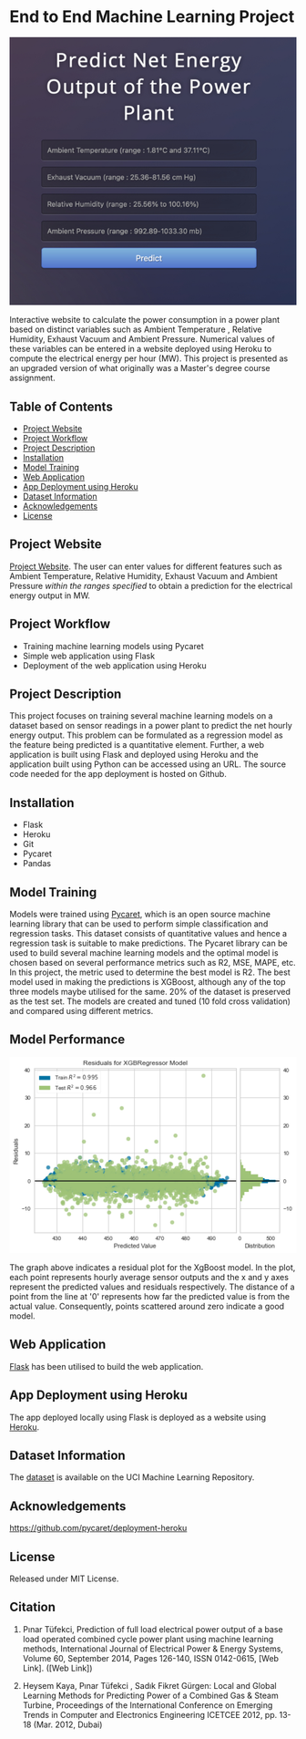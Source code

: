 # End to End Machine Learning Project

![Alt text](Webapp.jpg?raw=true "Title")

Interactive website to calculate the power consumption in a power plant based on distinct variables such as Ambient Temperature , Relative Humidity, Exhaust Vacuum  and Ambient Pressure. Numerical values of these variables can be entered in a website deployed using Heroku to compute the electrical energy per hour (MW). This project is presented as an upgraded version of what originally was a Master's degree course assignment.

## Table of Contents 

- [Project Website](#project-website)
- [Project Workflow](#project-workflow)
- [Project Description](#project-description)
- [Installation](#installation)
- [Model Training](#model-training)
- [Web Application](#web-application)
- [App Deployment using Heroku](#app-deployment-using-heroku)
- [Dataset Information](#dataset-information)
- [Acknowledgements](#acknowledgements)
- [License](#license)



## Project Website 

[Project Website](https://pycaret-power.herokuapp.com/predict). The user can enter values for different features such as Ambient Temperature, Relative Humidity, Exhaust Vacuum and Ambient Pressure *within the ranges specified* to obtain a prediction for the electrical energy output in MW.  


## Project Workflow 

  - Training machine learning models using Pycaret
  - Simple web application using Flask
  - Deployment of the web application using Heroku 

## Project Description 

This project focuses on training several machine learning models on a dataset based on sensor readings in a power plant to predict the net hourly energy output. This problem can be formulated as a regression model as the feature being predicted is a quantitative element. Further, a web application is built using Flask and  deployed using Heroku and the application built using Python can be accessed using an URL. The source code needed for the app deployment is hosted on Github.

## Installation 

- Flask
- Heroku
- Git
- Pycaret
- Pandas

## Model Training 

Models were trained using [Pycaret](https://pycaret.org/guide/), which is an open source machine learning library that can be used to perform simple classification and regression tasks. This dataset consists of quantitative values and hence a regression task is suitable to make predictions. The Pycaret library can be used to build several machine learning models and the optimal model is chosen based on several performance metrics such as R2, MSE, MAPE, etc. In this project, the metric used to determine the best model is R2. The best model used in making the predictions is XGBoost, although any of the top three models maybe utilised for the same. 20% of the dataset is preserved as the test set. 
The models are created and tuned (10 fold cross validation) and compared using different metrics.

## Model Performance

![Alt text](ResPlot.png?raw=true "Title")

The graph above indicates a residual plot for the XgBoost model. In the plot, each point represents hourly average sensor outputs and the x and y axes represent the predicted values and residuals respectively. The distance of a point from the line at '0' represents how far the predicted value is from the actual value. Consequently, points scattered around zero indicate a good model. 

## Web Application

[Flask](https://flask.palletsprojects.com/en/1.1.x/) has been utilised to build the web application. 

## App Deployment using Heroku

The app deployed locally using Flask is deployed as a website using [Heroku](https://www.heroku.com).

## Dataset Information

The [dataset](https://archive.ics.uci.edu/ml/datasets/Combined+Cycle+Power+Plant#) is available on the UCI Machine Learning Repository.

## Acknowledgements

 https://github.com/pycaret/deployment-heroku

## License

Released under MIT License.

## Citation 

1. Pınar Tüfekci, Prediction of full load electrical power output of a base load operated combined cycle power plant using machine learning methods, International Journal of Electrical Power & Energy Systems, Volume 60, September 2014, Pages 126-140, ISSN 0142-0615, [Web Link].
([Web Link])

2. Heysem Kaya, Pınar Tüfekci , Sadık Fikret Gürgen: Local and Global Learning Methods for Predicting Power of a Combined Gas & Steam Turbine, Proceedings of the International Conference on Emerging Trends in Computer and Electronics Engineering ICETCEE 2012, pp. 13-18 (Mar. 2012, Dubai)

